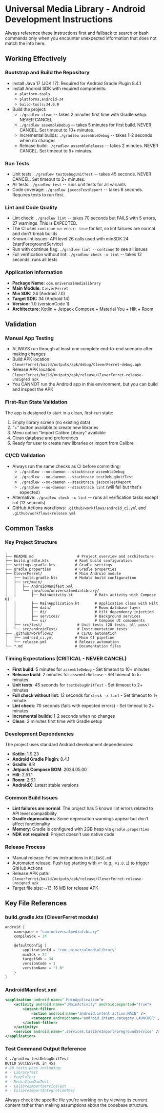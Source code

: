 # Universal Media Library - Android Development Instructions

Always reference these instructions first and fallback to search or bash commands only when you encounter unexpected information that does not match the info here.

## Working Effectively

### Bootstrap and Build the Repository
- Install Java 17 (JDK 17): Required for Android Gradle Plugin 8.4.1
- Install Android SDK with required components:
  - `platform-tools`
  - `platforms;android-34` 
  - `build-tools;34.0.0`
- Build the project:
  - `./gradlew clean` -- takes 2 minutes first time with Gradle setup. NEVER CANCEL.
  - `./gradlew assembleDebug` -- takes 5 minutes for first build. NEVER CANCEL. Set timeout to 10+ minutes.
  - Incremental builds: `./gradlew assembleDebug` -- takes 1-2 seconds when no changes
  - Release build: `./gradlew assembleRelease` -- takes 2 minutes. NEVER CANCEL. Set timeout to 5+ minutes.

### Run Tests
- Unit tests: `./gradlew testDebugUnitTest` -- takes 45 seconds. NEVER CANCEL. Set timeout to 2+ minutes.
- All tests: `./gradlew test` -- runs unit tests for all variants
- Code coverage: `./gradlew jacocoTestReport` -- takes 6 seconds. Requires tests to run first.

### Lint and Code Quality  
- Lint check: `./gradlew lint` -- takes 70 seconds but FAILS with 5 errors, 27 warnings. This is EXPECTED.
- The CI uses `continue-on-error: true` for lint, so lint failures are normal and don't break builds
- Known lint issues: API level 26 calls used with minSDK 24 (startForegroundService)
- Run with continue flag: `./gradlew lint --continue` to see all issues
- Full verification without lint: `./gradlew check -x lint` -- takes 12 seconds, runs all tests

### Application Information
- **Package Name:** `com.universalmedialibrary`
- **Main Module:** `CleverFerret`
- **Min SDK:** 24 (Android 7.0)
- **Target SDK:** 34 (Android 14)  
- **Version:** 1.0 (versionCode 1)
- **Architecture:** Kotlin + Jetpack Compose + Material You + Hilt + Room

## Validation

### Manual App Testing
- ALWAYS run through at least one complete end-to-end scenario after making changes
- Build APK location: `CleverFerret/build/outputs/apk/debug/CleverFerret-debug.apk`
- Release APK location: `CleverFerret/build/outputs/apk/release/CleverFerret-release-unsigned.apk`
- You CANNOT run the Android app in this environment, but you can build and inspect the APK

### First-Run State Validation
The app is designed to start in a clean, first-run state:
1. Empty library screen (no existing data)
2. "+" button available to create new libraries
3. Menu option "Import Calibre Library" available  
4. Clean database and preferences
5. Ready for user to create new libraries or import from Calibre

### CI/CD Validation
- Always run the same checks as CI before committing:
  - `./gradlew --no-daemon --stacktrace assembleDebug`
  - `./gradlew --no-daemon --stacktrace testDebugUnitTest` 
  - `./gradlew --no-daemon --stacktrace jacocoTestReport`
  - `./gradlew --no-daemon --stacktrace lint` (will fail but that's expected)
- Alternative: `./gradlew check -x lint` -- runs all verification tasks except lint (12 seconds)
- GitHub Actions workflows: `.github/workflows/android_ci.yml` and `.github/workflows/release.yml`

## Common Tasks

### Key Project Structure
```
.
├── README.md                    # Project overview and architecture
├── build.gradle.kts            # Root build configuration  
├── settings.gradle.kts         # Gradle settings
├── gradle.properties           # Gradle properties
├── CleverFerret/               # Main Android module
│   ├── build.gradle.kts        # Module build configuration
│   ├── src/main/
│   │   ├── AndroidManifest.xml
│   │   └── java/com/universalmedialibrary/
│   │       ├── MainActivity.kt          # Main activity with Compose UI
│   │       ├── MainApplication.kt       # Application class with Hilt
│   │       ├── data/                    # Room database layer  
│   │       ├── di/                      # Hilt dependency injection
│   │       ├── services/                # Background services
│   │       └── ui/                      # Compose UI components
│   ├── src/test/                # Unit tests (20 tests, all pass)
│   └── src/androidTest/         # Instrumentation tests
├── .github/workflows/           # CI/CD automation
│   ├── android_ci.yml          # Main CI pipeline
│   └── release.yml             # Release automation
└── *.md                        # Documentation files
```

### Timing Expectations (CRITICAL - NEVER CANCEL)
- **First build**: 5 minutes for `assembleDebug` - Set timeout to 10+ minutes
- **Release build**: 2 minutes for `assembleRelease` - Set timeout to 5+ minutes  
- **Unit tests**: 45 seconds for `testDebugUnitTest` - Set timeout to 2+ minutes
- **Full check without lint**: 12 seconds for `check -x lint` - Set timeout to 1+ minute
- **Lint check**: 70 seconds (fails with expected errors) - Set timeout to 2+ minutes
- **Incremental builds**: 1-2 seconds when no changes
- **Clean**: 2 minutes first time with Gradle setup

### Development Dependencies
The project uses standard Android development dependencies:
- **Kotlin**: 1.9.23
- **Android Gradle Plugin**: 8.4.1  
- **Gradle**: 8.8
- **Jetpack Compose BOM**: 2024.05.00
- **Hilt**: 2.51.1
- **Room**: 2.6.1
- **AndroidX**: Latest stable versions

### Common Build Issues
- **Lint failures are normal**: The project has 5 known lint errors related to API level compatibility
- **Gradle deprecations**: Some deprecation warnings appear but don't affect functionality
- **Memory**: Gradle is configured with 2GB heap via `gradle.properties`
- **NDK not required**: Project doesn't use native code

### Release Process
- Manual release: Follow instructions in `RELEASE.md`
- Automated release: Push tag starting with `v*` (e.g., `v1.0.1`) to trigger GitHub Actions
- Release APK path: `CleverFerret/build/outputs/apk/release/CleverFerret-release-unsigned.apk`
- Target file size: ~13-16 MB for release APK

## Key File References

### build.gradle.kts (CleverFerret module)
```kotlin
android {
    namespace = "com.universalmedialibrary"
    compileSdk = 34
    
    defaultConfig {
        applicationId = "com.universalmedialibrary"
        minSdk = 24
        targetSdk = 34
        versionCode = 1
        versionName = "1.0"
    }
}
```

### AndroidManifest.xml
```xml
<application android:name=".MainApplication">
    <activity android:name=".MainActivity" android:exported="true">
        <intent-filter>
            <action android:name="android.intent.action.MAIN" />
            <category android:name="android.intent.category.LAUNCHER" />
        </intent-filter>
    </activity>
    <service android:name=".services.CalibreImportForegroundService" />
</application>
```

### Test Command Output Reference
```bash
$ ./gradlew testDebugUnitTest
BUILD SUCCESSFUL in 45s
# 20 tests pass including:
# - LibraryTest
# - PeopleTest  
# - MediaItemDaoTest
# - CalibreImportServiceTest
# - CalibreImportIntegrationTest
```

Always check the specific file you're working on by viewing its current content rather than making assumptions about the codebase structure.
